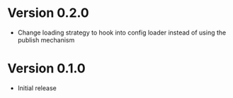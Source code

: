 # Version 0.2.0

- Change loading strategy to hook into config loader instead of using the publish mechanism

# Version 0.1.0

- Initial release
